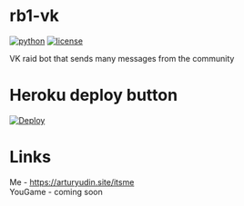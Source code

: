 # rb1-vk
[![python](https://img.shields.io/badge/language-python-blue)](https://en.wikipedia.org/wiki/Python_(programming_language)) 
[![license](https://img.shields.io/github/license/arturyudin/rb1-vk)](https://en.wikipedia.org/wiki/GNU_General_Public_License#Version_3)

VK raid bot that sends many messages from the community

# Heroku deploy button
[![Deploy](https://www.herokucdn.com/deploy/button.svg)](https://heroku.com/deploy?template=https://github.com/arturyudin/rb1-vk)
# Links
Me - https://arturyudin.site/itsme <br>
YouGame - coming soon
